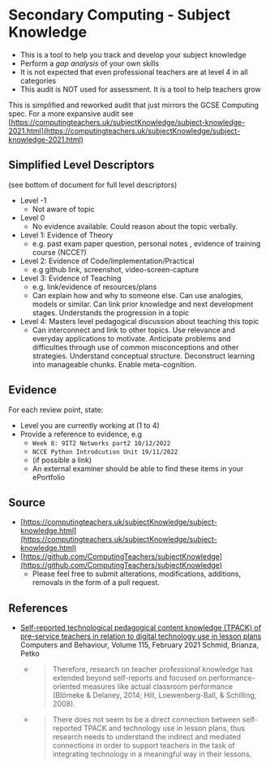 Secondary Computing - Subject Knowledge
=======================================

* This is a tool to help you track and develop your subject knowledge
* Perform a _gap analysis_ of your own skills
* It is not expected that even professional teachers are at level 4 in all categories
* This audit is NOT used for assessment. It is a tool to help teachers grow

This is simplified and reworked audit that just mirrors the GCSE Computing spec. For a more expansive audit see [https://computingteachers.uk/subjectKnowledge/subject-knowledge-2021.html](https://computingteachers.uk/subjectKnowledge/subject-knowledge-2021.html)



Simplified Level Descriptors
----------------------------
(see bottom of document for full level descriptors)
* Level -1
    * Not aware of topic
* Level 0
    * No evidence available. Could reason about the topic verbally.
* Level 1: Evidence of Theory
    * e.g. past exam paper question, personal notes , evidence of training course (NCCE?)
* Level 2: Evidence of Code/Implementation/Practical
    * e.g github link, screenshot, video-screen-capture
* Level 3: Evidence of Teaching
    * e.g. link/evidence of resources/plans
    * Can explain how and why to someone else. Can use analogies, models or similar. Can link prior knowledge and next development stages. Understands the progression in a topic
* Level 4: Masters level pedagogical discussion about teaching this topic
    * Can interconnect and link to other topics. Use relevance and everyday applications to motivate. Anticipate problems and difficulties through use of common misconceptions and other strategies. Understand conceptual structure. Deconstruct learning into manageable chunks. Enable meta-cognition.


Evidence
--------

For each review point, state:
* Level you are currently working at (1 to 4)
* Provide a reference to evidence, e.g
    * `Week 8: 9IT2 Networks part2 10/12/2022`
    * `NCCE Python Introdcution Unit 19/11/2022`
    * (if possible a link)
    * An external examiner should be able to find these items in your ePortfolio


Source
------

* [https://computingteachers.uk/subjectKnowledge/subject-knowledge.html](https://computingteachers.uk/subjectKnowledge/subject-knowledge.html)
* [https://github.com/ComputingTeachers/subjectKnowledge](https://github.com/ComputingTeachers/subjectKnowledge)
    * Please feel free to submit alterations, modifications, additions, removals in the form of a pull request.

References
----------
* [Self-reported technological pedagogical content knowledge (TPACK) of pre-service teachers in relation to digital technology use in lesson plans](https://www.sciencedirect.com/science/article/pii/S0747563220303332) Computers and Behaviour, Volume 115, February 2021 Schmid, Brianza, Petko
    * > Therefore, research on teacher professional knowledge has extended beyond self-reports and focused on performance-oriented measures like actual classroom performance (Blömeke & Delaney, 2014; Hill, Loewenberg-Ball, & Schilling, 2008).
    * > There does not seem to be a direct connection between self-reported TPACK and technology use in lesson plans, thus research needs to understand the indirect and mediated connections in order to support teachers in the task of integrating technology in a meaningful way in their lessons.
